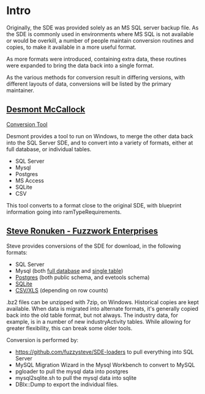 # Intro

Originally, the SDE was provided solely as an MS SQL server backup file. As the SDE is commonly used in environments where MS SQL is not available or would be overkill, a number of people maintain conversion routines and copies, to make it available in a more useful format.

As more formats were introduced, containing extra data, these routines were expanded to bring the data back into a single format.

As the various methods for conversion result in differing versions, with different layouts of data, conversions will be listed by the primary maintainer.

## [Desmont McCallock](https://forums.eveonline.com/profile/Desmont%20McCallock)

[Conversion Tool](https://forums.eveonline.com/default.aspx?g=posts&m=6168357)

Desmont provides a tool to run on Windows, to merge the other data back into the SQL Server SDE, and to convert into a variety of formats, either at full database, or individual tables.

* SQL Server
* Mysql
* Postgres
* MS Access
* SQLite
* CSV

This tool converts to a format close to the original SDE, with blueprint information going into ramTypeRequirements.

## [Steve Ronuken - Fuzzwork Enterprises](https://www.fuzzwork.co.uk/dump/)

Steve provides conversions of the SDE for download, in the following formats:

* SQL Server
* Mysql (both [full database](https://www.fuzzwork.co.uk/dump/mysql-latest.tar.bz2) and [single table](https://www.fuzzwork.co.uk/dump/latest/))
* [Postgres](https://www.fuzzwork.co.uk/dump/postgres-latest.dmp.bz2) (both public schema, and evetools schema)
* [SQLite](https://www.fuzzwork.co.uk/dump/sqlite-latest.sqlite.bz2)
* [CSV/XLS](https://www.fuzzwork.co.uk/dump/latest/) (depending on row counts)

.bz2 files can be unzipped with 7zip, on Windows.
Historical copies are kept available. When data is migrated into alternate formats, it's generally copied back into the old table format, but not always. The industry data, for example, is in a number of new industryActivity tables. While allowing for greater flexibility, this can break some older tools.

Conversion is performed by:

* https://github.com/fuzzysteve/SDE-loaders to pull everything into SQL Server
* MySQL Migration Wizard in the Mysql Workbench to convert to MySQL
* pgloader to pull the mysql data into postgres
* mysql2sqlite.sh to pull the mysql data into sqlite
* DBIx::Dump to export the individual files.
